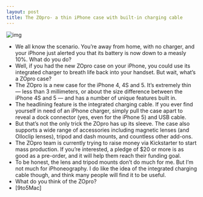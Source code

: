 ```yaml
---
layout: post
title: The ZOpro- a thin iPhone case with built-in charging cable
---
```

![img](http://media.idownloadblog.com/wp-content/uploads/2012/10/zo-pro-iphone-case.png)
* We all know the scenario. You’re away from home, with no charger, and your iPhone just alerted you that its battery is now down to a measly 10%. What do you do?
* Well, if you had the new ZOpro case on your iPhone, you could use its integrated charger to breath life back into your handset. But wait, what’s a ZOpro case?
* The ZOpro is a new case for the iPhone 4, 4S and 5. It’s extremely thin — less than 3 millimeters, or about the size difference between the iPhone 4S and 5 — and has a number of unique features built in.
* The headlining feature is the integrated charging cable. If you ever find yourself in need of an iPhone charger, simply pull the case apart to reveal a dock connector (yes, even for the iPhone 5) and USB cable.
* But that’s not the only trick the ZOpro has up its sleeve. The case also supports a wide range of accessories including magnetic lenses (and Olloclip lenses), tripod and dash mounts, and countless other add-ons.
* The ZOpro team is currently trying to raise money via Kickstarter to start mass production. If you’re interested, a pledge of $20 or more is as good as a pre-order, and it will help them reach their funding goal.
* To be honest, the lens and tripod mounts don’t do much for me. But I’m not much for iPhoneography. I do like the idea of the integrated charging cable though, and think many people will find it to be useful.
* What do you think of the ZOpro?
* [9to5Mac]

